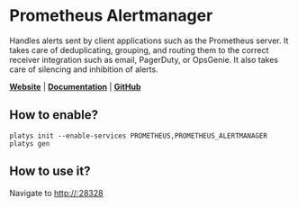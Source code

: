 # Prometheus Alertmanager

Handles alerts sent by client applications such as the Prometheus server. It takes care of deduplicating, grouping, and routing them to the correct receiver integration such as email, PagerDuty, or OpsGenie. It also takes care of silencing and inhibition of alerts.

**[Website](https://prometheus.io/)** | **[Documentation](https://prometheus.io/docs/alerting/latest/alertmanager/)** | **[GitHub](https://github.com/prometheus/alertmanager)**

## How to enable?

```
platys init --enable-services PROMETHEUS,PROMETHEUS_ALERTMANAGER	
platys gen
```

## How to use it?

Navigate to <http://:28328>